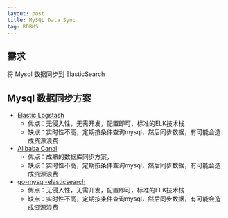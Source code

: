 ```yaml
---
layout: post
title: MySQL Data Sync
tag: RDBMS
---
```


## 需求
将 Mysql 数据同步到 ElasticSearch

## Mysql 数据同步方案
* [Elastic Logstash](https://github.com/elastic/logstash)
    * 优点：无侵入性，无需开发，配置即可，标准的ELK技术栈
    * 缺点：实时性不高，定期按条件查询mysql，然后同步数据，有可能会造成资源浪费
* [Alibaba Canal](https://github.com/alibaba/canal)
    * 优点：成熟的数据库同步方案，
    * 缺点：实时性不高，定期按条件查询mysql，然后同步数据，有可能会造成资源浪费
* [go-mysql-elasticsearch](https://github.com/siddontang/go-mysql-elasticsearch)
    * 优点：无侵入性，无需开发，配置即可，标准的ELK技术栈
    * 缺点：实时性不高，定期按条件查询mysql，然后同步数据，有可能会造成资源浪费